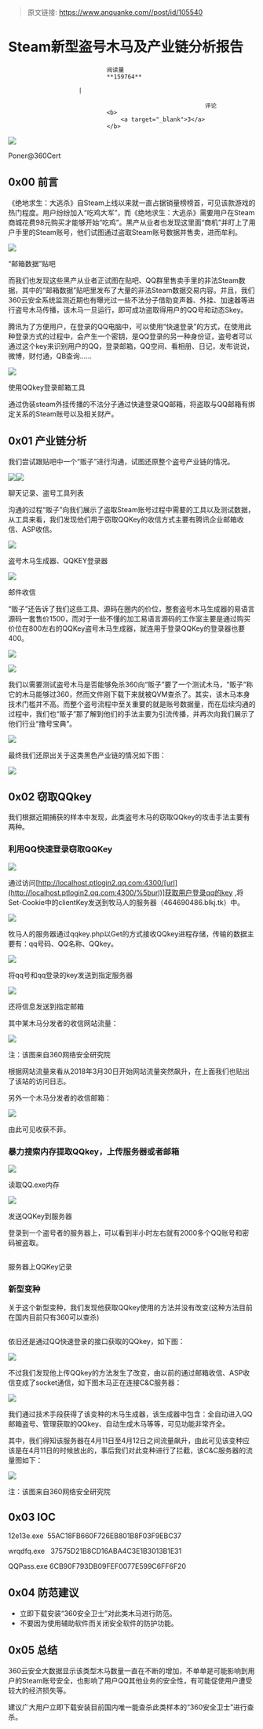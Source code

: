 > 原文链接: https://www.anquanke.com//post/id/105540 


# Steam新型盗号木马及产业链分析报告


                                阅读量   
                                **159764**
                            
                        |
                        
                                                            评论
                                <b>
                                    <a target="_blank">3</a>
                                </b>
                                                                                    



[![](https://p0.ssl.qhimg.com/t010ecd7f3e24bb746e.jpg)](https://p0.ssl.qhimg.com/t010ecd7f3e24bb746e.jpg)

Poner@360Cert



## 0x00 前言

《绝地求生：大逃杀》自Steam上线以来就一直占据销量榜榜首，可见该款游戏的热门程度。用户纷纷加入“吃鸡大军”，而《绝地求生：大逃杀》需要用户在Steam商城花费98元购买才能够开始“吃鸡”。黑产从业者也发现这里面“商机”并盯上了用户手里的Steam账号，他们试图通过盗取Steam账号数据并售卖，进而牟利。

[![](https://p4.ssl.qhimg.com/t01d121bafe0d1410c9.png)](https://p4.ssl.qhimg.com/t01d121bafe0d1410c9.png)

“邮箱数据”贴吧



而我们也发现这些黑产从业者正试图在贴吧、QQ群里售卖手里的非法Steam数据，其中的“邮箱数据”贴吧里发布了大量的非法Steam数据交易内容。并且，我们360云安全系统监测近期也有曝光过一些不法分子借助变声器、外挂、加速器等进行盗号木马传播，该木马一旦运行，即可成功盗取得用户的QQ号和动态Skey。

腾讯为了方便用户，在登录的QQ电脑中，可以使用“快速登录”的方式，在使用此种登录方式的过程中，会产生一个密钥，是QQ登录的另一种身份证，盗号者可以通过这个key来识别用户的QQ，登录邮箱，QQ空间、看相册、日记，发布说说，微博，财付通，QB查询……

[![](https://p0.ssl.qhimg.com/t0113d2ed00704be396.png)](https://p0.ssl.qhimg.com/t0113d2ed00704be396.png)

使用QQkey登录邮箱工具

通过伪装steam外挂传播的不法分子通过快速登录QQ邮箱，将盗取与QQ邮箱有绑定关系的Steam账号以及相关财产。



## 0x01 产业链分析

我们尝试跟贴吧中一个“贩子”进行沟通，试图还原整个盗号产业链的情况。

[![](https://p5.ssl.qhimg.com/t0147b4c36049029ac4.jpg)](https://p5.ssl.qhimg.com/t0147b4c36049029ac4.jpg)[![](https://p2.ssl.qhimg.com/t01ef00ef5ee3a087d1.png)](https://p2.ssl.qhimg.com/t01ef00ef5ee3a087d1.png)



聊天记录、盗号工具列表

沟通的过程“贩子”向我们展示了盗取Steam账号过程中需要的工具以及测试数据，从工具来看，我们发现他们用于窃取QQKey的收信方式主要有腾讯企业邮箱收信、ASP收信。

[![](https://p3.ssl.qhimg.com/t01d9beaf67fc8a7f32.jpg)](https://p3.ssl.qhimg.com/t01d9beaf67fc8a7f32.jpg)

盗号木马生成器、QQKEY登录器

[![](https://p1.ssl.qhimg.com/t01b3636d0015d3f284.jpg)](https://p1.ssl.qhimg.com/t01b3636d0015d3f284.jpg)

邮件收信

“贩子”还告诉了我们这些工具、源码在圈内的价位，整套盗号木马生成器的易语言源码一套售价1500，而对于一些不懂的加工易语言源码的工作室主要是通过购买价位在800左右的QQKey盗号木马生成器，就连用于登录QQKey的登录器也要400。

[![](https://p2.ssl.qhimg.com/t017b4f043afb0d6020.png)](https://p2.ssl.qhimg.com/t017b4f043afb0d6020.png)

[![](https://p3.ssl.qhimg.com/t01ea71f3e320cafc09.png)](https://p3.ssl.qhimg.com/t01ea71f3e320cafc09.png)

我们以需要测试盗号木马是否能够免杀360向“贩子”要了一个测试木马，“贩子”称它的木马能够过360，然而文件刚下载下来就被QVM查杀了。其实，该木马本身技术门槛并不高。而整个盗号流程中至关重要的就是账号数据量，而在后续沟通的过程中，我们也“贩子”那了解到他们的手法主要为引流传播，并再次向我们展示了他们行业“撸号宝典”。

[![](https://p0.ssl.qhimg.com/t01621c438e0a873f23.jpg)](https://p0.ssl.qhimg.com/t01621c438e0a873f23.jpg)

最终我们还原出关于这类黑色产业链的情况如下图：

[![](https://p2.ssl.qhimg.com/t01dbfc4a9ee067ca29.jpg)](https://p2.ssl.qhimg.com/t01dbfc4a9ee067ca29.jpg)



## 0x02 窃取QQkey

我们根据近期捕获的样本中发现，此类盗号木马的窃取QQkey的攻击手法主要有两种。

### <a name="_Toc511896108"></a>利用QQ快速登录窃取QQKey

[![](https://p5.ssl.qhimg.com/t01563a8545629ba3c0.png)](https://p5.ssl.qhimg.com/t01563a8545629ba3c0.png)

通过访问[http://localhost.ptlogin2.qq.com:4300/[url](http://localhost.ptlogin2.qq.com:4300/%5burl)]获取用户登录qq的key ,将Set-Cookie中的clientKey发送到牧马人的服务器（464690486.blkj.tk）中。

[![](https://p4.ssl.qhimg.com/t01db4daefa5cecccb8.png)](https://p4.ssl.qhimg.com/t01db4daefa5cecccb8.png)

牧马人的服务器通过qqkey.php以Get的方式接收QQkey进程存储，传输的数据主要有：qq号码、QQ名称、QQkey。

[![](https://p1.ssl.qhimg.com/t01218c0eb2230157ed.jpg)](https://p1.ssl.qhimg.com/t01218c0eb2230157ed.jpg)

将qq号和qq登录的key发送到指定服务器

[![](https://p4.ssl.qhimg.com/t0161e71b85b027f656.jpg)](https://p4.ssl.qhimg.com/t0161e71b85b027f656.jpg)

还将信息发送到指定邮箱

其中某木马分发者的收信网站流量：

[![](https://p0.ssl.qhimg.com/t010f1702bc7aa396e2.png)](https://p0.ssl.qhimg.com/t010f1702bc7aa396e2.png)

注：该图来自360网络安全研究院

根据网站流量来看从2018年3月30日开始网站流量突然飙升，在上面我们也贴出了该站的访问日志。

另外一个木马分发者的收信邮箱：

[![](https://p1.ssl.qhimg.com/t017fafbda3d69f4fc4.png)](https://p1.ssl.qhimg.com/t017fafbda3d69f4fc4.png)

由此可见收获不菲。

### <a name="_Toc511896109"></a>暴力搜索内存提取QQkey，上传服务器或者邮箱

[![](https://p2.ssl.qhimg.com/t0185fdade027f5ae43.png)](https://p2.ssl.qhimg.com/t0185fdade027f5ae43.png)

读取QQ.exe内存

[![](https://p5.ssl.qhimg.com/t0132ba3fa09742f0c8.png)](https://p5.ssl.qhimg.com/t0132ba3fa09742f0c8.png)

发送QQKey到服务器

登录到一个盗号者的服务器上，可以看到半小时左右就有2000多个QQ账号和密码被盗取。

[![](data:image/png;base64,iVBORw0KGgoAAAANSUhEUgAAAAEAAAABCAYAAAAfFcSJAAAAAXNSR0IArs4c6QAAAARnQU1BAACxjwv8YQUAAAAJcEhZcwAADsQAAA7EAZUrDhsAAAANSURBVBhXYzh8+PB/AAffA0nNPuCLAAAAAElFTkSuQmCC)](https://p5.ssl.qhimg.com/t0120769a3351376800.png)

服务器上QQKey记录

### <a name="_Toc511896110"></a>新型变种

关于这个新型变种，我们发现他获取QQkey使用的方法并没有改变(这种方法目前在国内目前只有360可以查杀)

[![](data:image/png;base64,iVBORw0KGgoAAAANSUhEUgAAAAEAAAABCAYAAAAfFcSJAAAAAXNSR0IArs4c6QAAAARnQU1BAACxjwv8YQUAAAAJcEhZcwAADsQAAA7EAZUrDhsAAAANSURBVBhXYzh8+PB/AAffA0nNPuCLAAAAAElFTkSuQmCC)](https://p5.ssl.qhimg.com/t010d9cc4dec971d5be.png)

依旧还是通过QQ快速登录的接口获取的QQkey，如下图：

[![](https://p3.ssl.qhimg.com/t01b871d422f4263120.png)](https://p3.ssl.qhimg.com/t01b871d422f4263120.png)

不过我们发现他上传QQkey的方法发生了改变，由以前的通过邮箱收信、ASP收信变成了socket通信，如下图木马正在连接C&amp;C服务器：

[![](https://p2.ssl.qhimg.com/t0152d54ec7c98348d2.png)](https://p2.ssl.qhimg.com/t0152d54ec7c98348d2.png)

我们通过技术手段获得了该变种的木马生成器，该生成器中包含：全自动进入QQ邮箱盗号、管理获取的QQkey、自动生成木马等等，可见功能非常齐全。

其中，我们得知该服务器在4月11日至4月12日之间流量飙升，由此可见该变种应该是在4月11日的时候放出的，事后我们对此变种进行了拦截，该C&amp;C服务器的流量图如下：

[![](https://p1.ssl.qhimg.com/t012f7c11bfa5796ecf.png)](https://p1.ssl.qhimg.com/t012f7c11bfa5796ecf.png)

注：该图来自360网络安全研究院



## 0x03 IOC

12e13e.exe  55AC18FB660F726EB801B8F03F9EBC37

wrqdfq.exe   37575D21B8CD16ABA4C3E1B3013B1E31

QQPass.exe 6CB90F793DB09FEF0077E599C6FF6F20



## 0x04 防范建议
- 立即下载安装“360安全卫士”对此类木马进行防范。
- 不要因为使用辅助软件而关闭安全软件的防护功能。


## 0x05 总结

360云安全大数据显示该类型木马数量一直在不断的增加，不单单是可能影响到用户的Steam账号安全，也影响了用户QQ其他业务的安全性，有可能促使用户遭受较大的经济损失等。

建议广大用户立即下载安装目前国内唯一能查杀此类样本的“360安全卫士”进行查杀。
